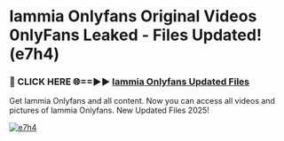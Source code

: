 # Iammia Onlyfans Original Videos 0nlyFans Leaked - Files Updated! (e7h4)

<h3>🔴 CLICK HERE 🌐==►► <a href="https://tinyurl.com/2m67pmp6" rel="nofollow">Iammia Onlyfans Updated Files</a></h3>

Get Iammia Onlyfans and all content. Now you can access all videos and pictures of Iammia Onlyfans. New Updated Files 2025!

[![e7h4](https://i.imgur.com/H4QAA4z.gif)](https://tinyurl.com/2m67pmp6)